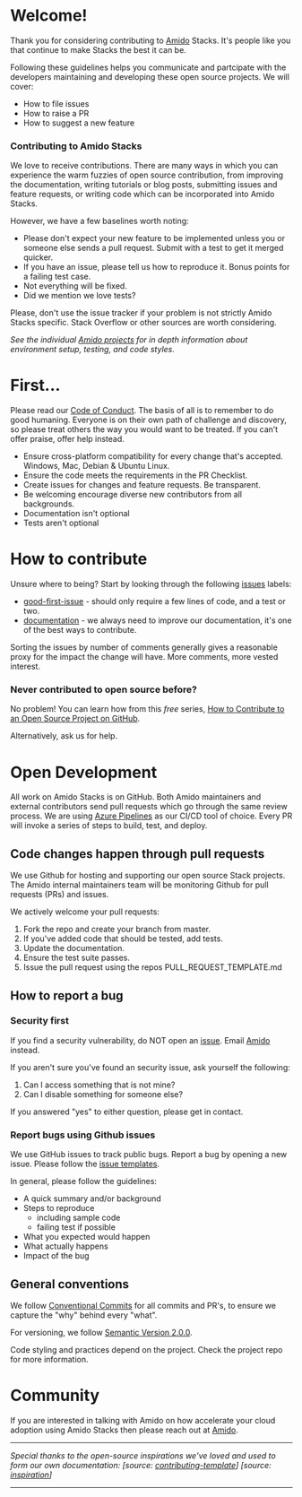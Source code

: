 # Welcome!

Thank you for considering contributing to [Amido](https://amido.com/) Stacks. It's people like you that continue to make Stacks the best it can be.

Following these guidelines helps you communicate and partcipate with the developers maintaining and developing these open source projects. We will cover: 
* How to file issues
* How to raise a PR
* How to suggest a new feature


### Contributing to Amido Stacks

We love to receive contributions. There are many ways in which you can experience the warm fuzzies of open source contribution, from improving the documentation, writing tutorials or blog posts, submitting issues and feature requests, or writing code which can be incorporated into Amido Stacks.

However, we have a few baselines worth noting:
* Please don't expect your new feature to be implemented unless you or someone else sends a pull request. Submit with a test to get it merged quicker.
* If you have an issue, please tell us how to reproduce it. Bonus points for a failing test case.
* Not everything will be fixed.
* Did we mention we love tests?

Please, don't use the issue tracker if your problem is not strictly Amido Stacks specific. Stack Overflow or other sources are worth considering.

_See the individual [Amido projects](./README.md) for in depth information about environment setup, testing, and code styles._

# First...
Please read our [Code of Conduct](./CODE_OF_CONDUCT.md).
The basis of all is to remember to do good humaning. Everyone is on their own path of challenge and discovery, so please treat others the way you would want to be treated. If you can’t offer praise, offer help instead.

* Ensure cross-platform compatibility for every change that's accepted. Windows, Mac, Debian & Ubuntu Linux.
* Ensure the code meets the requirements in the PR Checklist.
* Create issues for changes and feature requests. Be transparent.
* Be welcoming encourage diverse new contributors from all backgrounds.
* Documentation isn't optional
* Tests aren't optional

# How to contribute
Unsure where to being? Start by looking through the following [issues](https://github.com/amido/stacks/issues?q=is%3Aissue+is%3Aopen+sort%3Acomments-desc) labels:

* [good-first-issue](https://github.com/amido/stacks/labels/good-first-issue) - should only require a few lines of code, and a test or two.
* [documentation](https://github.com/amido/stacks/labels/kind%2Fdocumentation) - we always need to improve our documentation, it's one of the best ways to contribute.

Sorting the issues by number of comments generally gives a reasonable proxy for the impact the change will have. More comments, more vested interest.

### Never contributed to open source before?
No problem! You can learn how from this *free* series, [How to Contribute to an Open Source Project on GitHub](https://egghead.io/series/how-to-contribute-to-an-open-source-project-on-github).

Alternatively, ask us for help.

# Open Development
All work on Amido Stacks is on GitHub. Both Amido maintainers and external contributors send pull requests which go through the same review process. We are using [Azure Pipelines](https://azure.microsoft.com/en-gb/services/devops/pipelines/) as our CI/CD tool of choice. Every PR will invoke a series of steps to build, test, and deploy. 

## Code changes happen through pull requests
We use Github for hosting and supporting our open source Stack projects. The Amido internal maintainers team will be monitoring Github for pull requests (PRs) and issues.

We actively welcome your pull requests:

1. Fork the repo and create your branch from master.
2. If you've added code that should be tested, add tests.
3. Update the documentation.
4. Ensure the test suite passes.
5. Issue the pull request using the repos PULL_REQUEST_TEMPLATE.md

## How to report a bug
### Security first
If you find a security vulnerability, do NOT open an [issue](https://github.com/amido/stacks/issues/new/choose). Email [Amido](mailto:london@amido.com) instead.

If you aren't sure you've found an security issue, ask yourself the following:
1. Can I access something that is not mine?
2. Can I disable something for someone else?

If you answered "yes" to either question, please get in contact.

### Report bugs using Github issues
We use GitHub issues to track public bugs. Report a bug by opening a new issue. Please follow the [issue templates](https://github.com/amido/stacks/tree/master/.github/ISSUE_TEMPLATE). 

In general, please follow the guidelines:
* A quick summary and/or background
* Steps to reproduce
    * including sample code
    * failing test if possible
* What you expected would happen
* What actually happens
* Impact of the bug

## General conventions
We follow [Conventional Commits](https://www.conventionalcommits.org/en/v1.0.0/) for all commits and PR's, to ensure we capture the "why" behind every "what".

For versioning, we follow [Semantic Version 2.0.0](https://semver.org/).

Code styling and practices depend on the project. Check the project repo for more information.

# Community
If you are interested in talking with Amido on how accelerate your cloud adoption using Amido Stacks then please reach out at [Amido](mailto:london@amido.com).

*************************
_Special thanks to the open-source inspirations we've loved and used to form our own documentation:
[source: [contributing-template](https://github.com/nayafia/contributing-template/blob/master/CONTRIBUTING-template.md)]
[source: [inspiration](https://github.com/codetriage/codetriage/blob/master/CONTRIBUTING.md)]_
************************